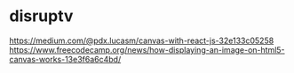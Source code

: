 # disruptv

https://medium.com/@pdx.lucasm/canvas-with-react-js-32e133c05258
https://www.freecodecamp.org/news/how-displaying-an-image-on-html5-canvas-works-13e3f6a6c4bd/
